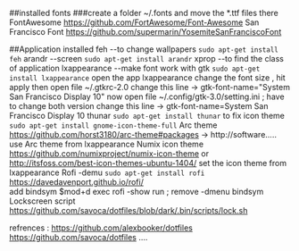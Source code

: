 ##installed fonts 
###create a folder ~/.fonts and move the *.ttf files there
FontAwesome https://github.com/FortAwesome/Font-Awesome
San Francisco Font https://github.com/supermarin/YosemiteSanFranciscoFont

##Application installed 
feh --to change wallpapers `sudo apt-get install feh`
arandr --screen  `sudo apt-get install arandr`
xprop --to find the class of application 
lxappearance --make font work with gtk `sudo apt-get install lxappearance`
    open the app lxappearance
    change the font size , hit apply
    then open file ~/.gtkrc-2.0 
    change this line -> gtk-font-name="System San Francisco Display 10"
    now open file ~/.config/gtk-3.0/setting.ini ; have to change both version
    change this line -> gtk-font-name=System San Francisco Display 10
thunar `sudo apt-get install thunar`
    to fix icon theme `sudo apt-get install gnome-icon-theme-full`
Arc theme
    https://github.com/horst3180/arc-theme#packages -> http://software.....
    use Arc theme from lxappearance
Numix icon theme
    https://github.com/numixproject/numix-icon-theme or http://itsfoss.com/best-icon-themes-ubuntu-1404/
    set the icon theme from lxappearance
Rofi -demu
    `sudo apt-get install rofi`
    https://davedavenport.github.io/rofi/   
    add bindsym $mod+d exec rofi -show run ; remove -dmenu bindsym
Lockscreen script 
    https://github.com/savoca/dotfiles/blob/dark/.bin/scripts/lock.sh



refrences :
    https://github.com/alexbooker/dotfiles
    https://github.com/savoca/dotfiles
    ....
